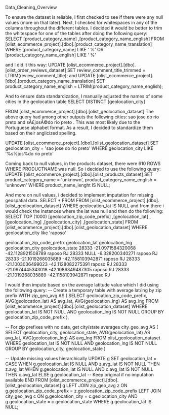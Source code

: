 Data_Cleaning_Overview


To ensure the dataset is reliable, I first checked to see if there were any null values (more on that later). Next, I checked for whitespaces in any of the columns throughout the different tables. I decided it would be better to trim the whitespace for one of the tables after doing the following query: 
SELECT [product_category_name]
      ,[product_category_name_english]
  FROM [olist_ecommerce_project].[dbo].[product_category_name_translation]
WHERE [product_category_name] LIKE ' %'
  OR  [product_category_name_english] LIKE ' %'

and I did it this way: UPDATE [olist_ecommerce_project].[dbo].[olist_order_reviews_dataset]
SET review_comment_title_trimmed = LTRIM(review_comment_title); 
and 
UPDATE [olist_ecommerce_project].[dbo].[product_category_name_translation]
SET product_category_name_english = LTRIM(product_category_name_english); 

And to ensure data standardization, I manually adjusted the names of some cities in the geolocation table
SELECT 
      DISTINCT [geolocation_city]

  FROM [olist_ecommerce_project].[dbo].[olist_geolocation_dataset]
The above query had among other outputs the following cities: sao jose do rio preto and sÃ£josÃ©do rio preto . This was most likely due to the Portuguese alphabet format. As a result, I decided to standardize them based on their anglicized spelling.

UPDATE [olist_ecommerce_project].[dbo].[olist_geolocation_dataset]
SET geolocation_city = 'sao jose do rio preto' WHERE geolocation_city LIKE '%s%jos%do rio preto' 

Coming back to null values, in the products dataset, there were 610 ROWS WHERE
PRODUCTNAME was null. So i decided to use the following query: UPDATE [olist_ecommerce_project].[dbo].[olist_products_dataset]
SET product_category_name = 'unknown',
    product_category_name_english = 'unknown'
WHERE product_name_lenght IS NULL;

And more on null values, i decided to implement imputation for missing geospatial data. SELECT * FROM 
  FROM [olist_ecommerce_project].[dbo].[olist_geolocation_dataset]  WHERE geolocation_lat IS NULL and from there i would check the instances where the lat was null and then do the
following: 
SELECT TOP (1000) [geolocation_zip_code_prefix]
      ,[geolocation_lat]
      ,[geolocation_lng]
      ,[geolocation_city]
      ,[geolocation_state]
  FROM [olist_ecommerce_project].[dbo].[olist_geolocation_dataset]   WHERE  geolocation_city like 'raposo'


geolocation_zip_code_prefix	geolocation_lat	         geolocation_lng	      geolocation_city	   geolocation_state
28333	                        -21.0971584320068	 -42.1128921508789	      raposo               RJ
28333	                        NULL	                 -6.328200340271	      raposo               RJ
28333	                        -21.1019268035889	 -42.1158103942871	      raposo               RJ
28333	                        -21.1003036499023	 -42.1128082275391	      raposo	           RJ
28333	                        -21.0974445343018	 -42.1086349487305	      raposo	           RJ
28333	                        -21.1019268035889	 -42.1158103942871	      raposo	           RJ


 I would then impute based on the average latitude value which I did using the following query:
-- Create a temporary table with average lat/lng by zip prefix
WITH zip_geo_avg AS (
  SELECT 
    geolocation_zip_code_prefix,
    AVG(geolocation_lat) AS avg_lat,
    AVG(geolocation_lng) AS avg_lng
  FROM 
    [olist_ecommerce_project].[dbo].[olist_geolocation_dataset]  WHERE 
    geolocation_lat IS NOT NULL
    AND geolocation_lng IS NOT NULL
  GROUP BY 
    geolocation_zip_code_prefix
),

-- For zip prefixes with no data, get city/state averages
city_geo_avg AS (
  SELECT 
    geolocation_city,
    geolocation_state,
    AVG(geolocation_lat) AS avg_lat,
    AVG(geolocation_lng) AS avg_lng
  FROM 
    olist_geolocation_dataset
  WHERE 
    geolocation_lat IS NOT NULL
    AND geolocation_lng IS NOT NULL
  GROUP BY 
    geolocation_city, geolocation_state
)

-- Update missing values hierarchically
UPDATE g
SET 
  geolocation_lat = 
    CASE 
      WHEN g.geolocation_lat IS NULL AND z.avg_lat IS NOT NULL THEN z.avg_lat
      WHEN g.geolocation_lat IS NULL AND c.avg_lat IS NOT NULL THEN c.avg_lat
      ELSE g.geolocation_lat -- Keep original if no imputation available
    END
FROM 
  [olist_ecommerce_project].[dbo].[olist_geolocation_dataset] g
LEFT JOIN 
  zip_geo_avg z ON g.geolocation_zip_code_prefix = z.geolocation_zip_code_prefix
LEFT JOIN 
  city_geo_avg c ON g.geolocation_city = c.geolocation_city 
                 AND g.geolocation_state = c.geolocation_state
WHERE 
  g.geolocation_lat IS NULL;
